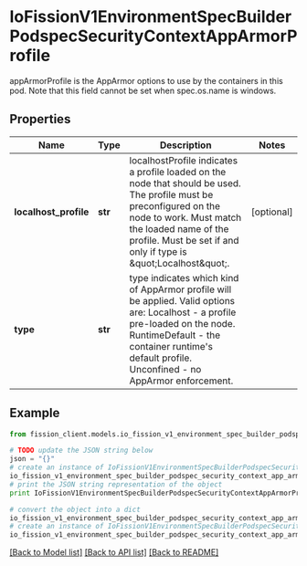 # IoFissionV1EnvironmentSpecBuilderPodspecSecurityContextAppArmorProfile

appArmorProfile is the AppArmor options to use by the containers in this pod. Note that this field cannot be set when spec.os.name is windows.

## Properties

Name | Type | Description | Notes
------------ | ------------- | ------------- | -------------
**localhost_profile** | **str** | localhostProfile indicates a profile loaded on the node that should be used. The profile must be preconfigured on the node to work. Must match the loaded name of the profile. Must be set if and only if type is \&quot;Localhost\&quot;. | [optional] 
**type** | **str** | type indicates which kind of AppArmor profile will be applied. Valid options are:   Localhost - a profile pre-loaded on the node.   RuntimeDefault - the container runtime&#39;s default profile.   Unconfined - no AppArmor enforcement. | 

## Example

```python
from fission_client.models.io_fission_v1_environment_spec_builder_podspec_security_context_app_armor_profile import IoFissionV1EnvironmentSpecBuilderPodspecSecurityContextAppArmorProfile

# TODO update the JSON string below
json = "{}"
# create an instance of IoFissionV1EnvironmentSpecBuilderPodspecSecurityContextAppArmorProfile from a JSON string
io_fission_v1_environment_spec_builder_podspec_security_context_app_armor_profile_instance = IoFissionV1EnvironmentSpecBuilderPodspecSecurityContextAppArmorProfile.from_json(json)
# print the JSON string representation of the object
print IoFissionV1EnvironmentSpecBuilderPodspecSecurityContextAppArmorProfile.to_json()

# convert the object into a dict
io_fission_v1_environment_spec_builder_podspec_security_context_app_armor_profile_dict = io_fission_v1_environment_spec_builder_podspec_security_context_app_armor_profile_instance.to_dict()
# create an instance of IoFissionV1EnvironmentSpecBuilderPodspecSecurityContextAppArmorProfile from a dict
io_fission_v1_environment_spec_builder_podspec_security_context_app_armor_profile_form_dict = io_fission_v1_environment_spec_builder_podspec_security_context_app_armor_profile.from_dict(io_fission_v1_environment_spec_builder_podspec_security_context_app_armor_profile_dict)
```
[[Back to Model list]](../README.md#documentation-for-models) [[Back to API list]](../README.md#documentation-for-api-endpoints) [[Back to README]](../README.md)


